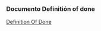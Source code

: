 ### Documento Definitión of done

[Definition Of Done](https://docs.google.com/spreadsheets/d/19lXXtlTPI2-_MJrOGam2zpGcYtjUHSKV7L4G76vL1Ww/edit?usp=sharing)
